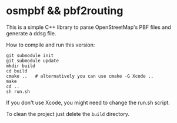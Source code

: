 osmpbf && pbf2routing
=====================

This is a simple C++ library to parse OpenStreetMap's PBF files and generate
a ddsg file.

How to compile and run this version:

    git submodule init
    git submodule update
    mkdir build
    cd build
    cmake ..   # alternatively you can use cmake -G Xcode ..
    make
    cd ..
    sh run.sh

If you don't use Xcode, you might need to change the run.sh script.

To clean the project just delete the `build` directory.
